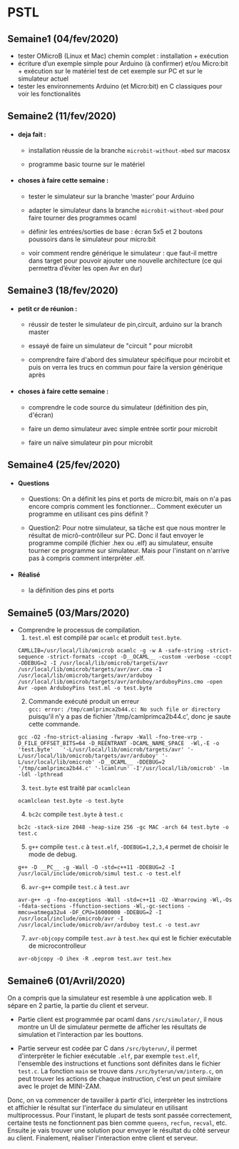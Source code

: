 # PSTL

## Semaine1 (04/fev/2020)
- tester OMicroB (Linux et Mac) chemin complet : installation + exécution
- écriture d’un exemple simple pour Arduino (à confirmer) et/ou Micro:bit + exécution sur le matériel
  test de cet exemple sur PC et sur le simulateur actuel
- tester les environnements Arduino (et Micro:bit) en C classiques pour voir les fonctionalités

## Semaine2 (11/fev/2020)
- #### deja fait :
  - installation réussie de la branche `microbit-without-mbed` sur macosx

  - programme basic tourne sur le matériel

- #### choses à faire cette semaine :
  - tester le simulateur sur la branche ‘master’ pour Arduino

  - adapter le simulateur dans la branche `microbit-without-mbed` pour faire tourner des programmes ocaml

  - définir les entrées/sorties de base : écran 5x5 et 2 boutons poussoirs dans le simulateur pour micro:bit
  - voir comment rendre générique le simulateur : que faut-il mettre dans target pour pouvoir ajouter une nouvelle architecture (ce qui permettra d’éviter les open Avr en dur)

## Semaine3 (18/fev/2020)

- #### petit cr de réunion :
  - réussir  de tester le simulateur  de pin,circuit, arduino sur la branch master

  - essayé de faire un simulateur de "circuit " pour microbit

  - comprendre faire d'abord des simulateur spécifique pour mcirobit et puis on verra les trucs en commun pour faire la version générique après

- #### choses à faire cette semaine :

  - comprendre le code source du simulateur (définition des pin, d'écran)

  - faire un demo simulateur avec simple entrée sortir pour microbit

  - faire un naïve simulateur pin pour microbit

## Semaine4 (25/fev/2020)
- #### Questions
  - Questions: On a définit les pins et ports de micro:bit, mais on n'a pas encore compris comment les fonctionner... Comment exécuter un programme en utilisant ces pins définit ?

  - Question2: Pour notre simulateur, sa tâche est que nous montrer le résultat de micrô-contrôlleur sur PC.
Donc il faut envoyer le programme compilé (fichier .hex ou .elf) au simulateur, ensuite tourner ce programme sur simulateur. Mais pour l'instant on n'arrive pas à compris comment interprèter .elf.

- #### Réalisé
  - la définition des pins et ports

## Semaine5 (03/Mars/2020)
- Comprendre le processus de compilation.
  1. `test.ml` est compilé par `ocamlc` et produit `test.byte`.
  ```
  CAMLLIB=/usr/local/lib/omicrob ocamlc -g -w A -safe-string -strict-sequence -strict-formats -ccopt -D__OCAML__ -custom -verbose -ccopt -DDEBUG=2 -I /usr/local/lib/omicrob/targets/avr /usr/local/lib/omicrob/targets/avr/avr.cma -I /usr/local/lib/omicrob/targets/avr/arduboy /usr/local/lib/omicrob/targets/avr/arduboy/arduboyPins.cmo -open Avr -open ArduboyPins test.ml -o test.byte
  ```
  2. Commande exécuté produit un erreur \
  `gcc: error: /tmp/camlprimca2b44.c: No such file or directory`\
  puisqu'il n'y a pas de fichier '/tmp/camlprimca2b44.c', donc je saute cette commande.
  ```
  gcc -O2 -fno-strict-aliasing -fwrapv -Wall -fno-tree-vrp -D_FILE_OFFSET_BITS=64 -D_REENTRANT -DCAML_NAME_SPACE  -Wl,-E -o 'test.byte'   '-L/usr/local/lib/omicrob/targets/avr' '-L/usr/local/lib/omicrob/targets/avr/arduboy' '-L/usr/local/lib/omicrob' -D__OCAML__ -DDEBUG=2 '/tmp/camlprimca2b44.c' '-lcamlrun' -I'/usr/local/lib/omicrob' -lm  -ldl -lpthread
  ```
  3. `test.byte` est traité par `ocamlclean`
  ```
  ocamlclean test.byte -o test.byte
  ```
  4. `bc2c` compile `test.byte` à `test.c`
  ```
  bc2c -stack-size 2048 -heap-size 256 -gc MAC -arch 64 test.byte -o test.c
  ```
  5. `g++` compile `test.c` à `test.elf`, `-DDEBUG=1,2,3,4` permet de choisir le mode de debug.
  ```
  g++ -D __PC__ -g -Wall -O -std=c++11 -DDEBUG=2 -I /usr/local/include/omicrob/simul test.c -o test.elf
  ```
  6. `avr-g++` compile `test.c` à `test.avr`
  ```
  avr-g++ -g -fno-exceptions -Wall -std=c++11 -O2 -Wnarrowing -Wl,-Os -fdata-sections -ffunction-sections -Wl,-gc-sections -mmcu=atmega32u4 -DF_CPU=16000000 -DDEBUG=2 -I /usr/local/include/omicrob/avr -I /usr/local/include/omicrob/avr/arduboy test.c -o test.avr
  ```
  7. `avr-objcopy` compile `test.avr` à `test.hex` qui est le fichier exécutable de microcontrolleur
  ```
  avr-objcopy -O ihex -R .eeprom test.avr test.hex
  ```

## Semaine6 (01/Avril/2020)
  On a compris que la simulateur est resemble à une application web. Il sépare en 2 partie, la partie du client et serveur.
  - Partie client est programmée par ocaml dans `/src/simulator/`, il nous montre un UI de simulateur permette de afficher les résultats de simulation et l'interaction par les bouttons.

  - Partie serveur est codée par C dans `/src/byterun/`, il permet d'interprèter le fichier exécutable `.elf`, par exemple `test.elf`, l'ensemble des instructions et functions sont définites dans le fichier `test.c`. La fonction `main` se trouve dans `/src/byterun/vm/interp.c`, on peut trouver les actions de chaque instruction, c'est un peut similaire avec le projet de MINI-ZAM.

  Donc, on va commencer de tavailler à partir d'ici, interprèter les instrctions et affichier le résultat sur l'interface du simulateur en utilisant multiprocessus. Pour l'instant, le plupart de tests sont passée correctement, certaine tests ne fonctionnent pas bien comme `queens`, `recfun`, `recval`, etc. Ensuite je vais trouver une solution pour envoyer le résultat du côté serveur au client. Finalement, réaliser l'interaction entre client et serveur.
  

